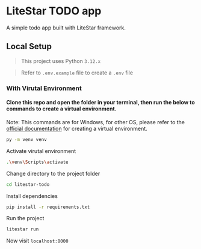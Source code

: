 # LiteStar TODO app

A simple todo app built with LiteStar framework.

## Local Setup

> This project uses Python `3.12.x`

> Refer to `.env.example` file to create a `.env` file

### With Virutal Environment

#### Clone this repo and open the folder in your terminal, then run the below to commands to create a virtual environment.

Note: This commands are for Windows, for other OS, please refer to the [official documentation](https://docs.python.org/3/library/venv.html) for creating a virtual environment.

```bash
py -m venv venv
```

Activate virutal environment

```bash
.\venv\Scripts\activate
```

Change directory to the project folder

```bash
cd litestar-todo
```

Install dependencies

```bash
pip install -r requirements.txt
```

Run the project

```bash
litestar run
```

Now visit `localhost:8000`
